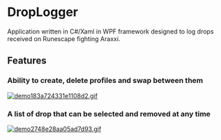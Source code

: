 # DropLogger
Application written in C#/Xaml in WPF framework designed to log drops received on Runescape fighting Araxxi.

<H2>Features</H2>
<H3>Ability to create, delete profiles and swap between them</H3>
<a href="https://gifyu.com/image/BzwE"><img src="https://s6.gifyu.com/images/demo183a724331e1108d2.gif" alt="demo183a724331e1108d2.gif" border="0" /></a>
<H3>A list of drop that can be selected and removed at any time</H3>
<a href="https://gifyu.com/image/BzTX"><img src="https://s6.gifyu.com/images/demo2748e28aa05ad7d93.gif" alt="demo2748e28aa05ad7d93.gif" border="0" /></a>


